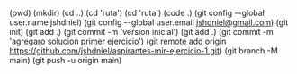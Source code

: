 (pwd)
(mkdir) 
(cd ..) 
(cd 'ruta')
(cd 'ruta')
(code .)
(git config --global user.name jshdniel) 
(git config --global user.email jshdniel@gmail.com)
(git init)
(git add .) (git commit -m 'version inicial')
(git add .) (git commit -m 'agregaro solucion primer ejercicio')
(git remote add origin https://github.com/jshdniel/aspirantes-mir-ejercicio-1.git) 
(git branch -M main) 
(git push -u origin main)